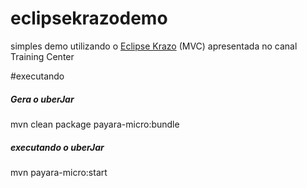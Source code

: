 # eclipsekrazodemo
simples demo utilizando o [Eclipse Krazo](url "https://projects.eclipse.org/proposals/eclipse-krazo")  (MVC) apresentada no canal Training Center

#executando

##### Gera o uberJar
mvn clean package payara-micro:bundle

##### executando o uberJar
mvn payara-micro:start